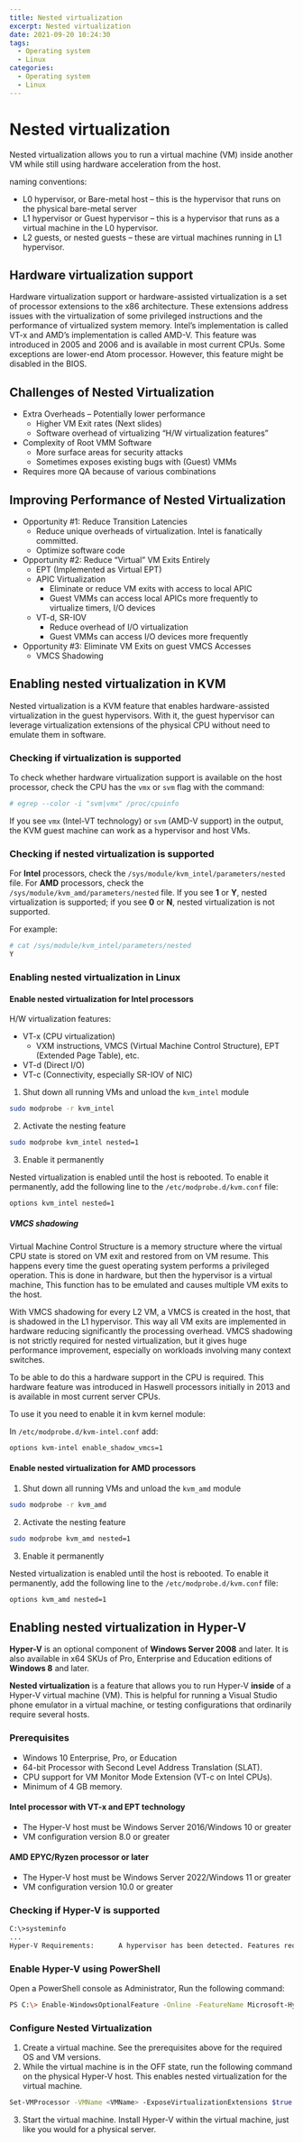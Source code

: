 ```yaml
---
title: Nested virtualization
excerpt: Nested virtualization
date: 2021-09-20 10:24:30
tags:
  - Operating system
  - Linux
categories:
  - Operating system
  - Linux
---
```


# Nested virtualization

Nested virtualization allows you to run a virtual machine (VM) inside another VM while still using hardware acceleration from the host.

naming conventions:

+ L0 hypervisor, or Bare-metal host – this is the hypervisor that runs on the physical bare-metal server
+ L1 hypervisor or Guest hypervisor – this is a hypervisor that runs as a virtual machine in the L0 hypervisor.
+ L2 guests, or nested guests – these are virtual machines running in L1 hypervisor.

## Hardware virtualization support

Hardware virtualization support or hardware-assisted virtualization is a set of processor extensions to the x86 architecture. These extensions address issues with the virtualization of some privileged instructions and the performance of virtualized system memory. Intel’s implementation is called VT-x and AMD’s implementation is called AMD-V. This feature was introduced in 2005 and 2006 and is available in most current CPUs. Some exceptions are lower-end Atom processor. However, this feature might be disabled in the BIOS.

## Challenges of Nested Virtualization

+ Extra Overheads – Potentially lower performance
  + Higher VM Exit rates (Next slides)
  + Software overhead of virtualizing “H/W virtualization features”
+ Complexity of Root VMM Software
  + More surface areas for security attacks
  + Sometimes exposes existing bugs with (Guest) VMMs
+ Requires more QA because of various combinations

## Improving Performance of Nested Virtualization

+ Opportunity #1: Reduce Transition Latencies
  + Reduce unique overheads of virtualization. Intel is fanatically committed.
  + Optimize software code
+ Opportunity #2: Reduce “Virtual” VM Exits Entirely
  + EPT (Implemented as Virtual EPT)
  + APIC Virtualization
    + Eliminate or reduce VM exits with access to local APIC
    + Guest VMMs can access local APICs more frequently to virtualize timers, I/O devices
  + VT-d, SR-IOV
    + Reduce overhead of I/O virtualization
    + Guest VMMs can access I/O devices more frequently
+ Opportunity #3: Eliminate VM Exits on guest VMCS Accesses
  + VMCS Shadowing

## Enabling nested virtualization in KVM

Nested virtualization is a KVM feature that enables hardware-assisted virtualization in the guest hypervisors. With it, the guest hypervisor can leverage virtualization extensions of the physical CPU without need to emulate them in software.

### Checking if virtualization is supported

To check whether hardware virtualization support is available on the host processor, check the CPU has the `vmx` or `svm` flag with the command:

```bash
# egrep --color -i "svm|vmx" /proc/cpuinfo
```

If you see `vmx` (Intel-VT technology) or `svm` (AMD-V support) in the output, the KVM guest machine can work as a hypervisor and host VMs.

### Checking if nested virtualization is supported

For **Intel** processors, check the `/sys/module/kvm_intel/parameters/nested` file. For **AMD** processors, check the `/sys/module/kvm_amd/parameters/nested` file. If you see **1** or **Y**, nested virtualization is supported; if you see **0** or **N**, nested virtualization is not supported.

For example:

```bash
# cat /sys/module/kvm_intel/parameters/nested
Y
```

### Enabling nested virtualization in Linux

#### Enable nested virtualization for Intel processors

H/W virtualization features:

+ VT-x (CPU virtualization)
  + VXM instructions, VMCS (Virtual Machine Control Structure), EPT (Extended Page Table), etc.
+ VT-d (Direct I/O)
+ VT-c (Connectivity, especially SR-IOV of NIC)

1. Shut down all running VMs and unload the `kvm_intel` module

```bash
sudo modprobe -r kvm_intel
```

2. Activate the nesting feature

```bash
sudo modprobe kvm_intel nested=1
```

3. Enable it permanently

Nested virtualization is enabled until the host is rebooted. To enable it permanently, add the following line to the `/etc/modprobe.d/kvm.conf` file:

```bash
options kvm_intel nested=1
```

##### VMCS shadowing

Virtual Machine Control Structure is a memory structure where the virtual CPU state is stored on VM exit and restored from on VM resume. This happens every time the guest operating system performs a privileged operation. This is done in hardware, but then the hypervisor is a virtual machine, This function has to be emulated and causes multiple VM exits to the host.

With VMCS shadowing for every L2 VM, a VMCS is created in the host, that is shadowed in the L1 hypervisor. This way all VM exits are implemented in hardware reducing significantly the processing overhead.  VMCS shadowing is not strictly required for nested virtualization, but it gives huge performance improvement, especially on workloads involving many context switches.

To be able to do this a hardware support in the CPU is required. This hardware feature was introduced in Haswell processors initially in 2013 and is available in most current server CPUs.

To use it you need to enable it in kvm kernel module:

In `/etc/modprobe.d/kvm-intel.conf` add:

```bash
options kvm-intel enable_shadow_vmcs=1
```

#### Enable nested virtualization for AMD processors

1. Shut down all running VMs and unload the `kvm_amd` module

```bash
sudo modprobe -r kvm_amd
```

2. Activate the nesting feature

```bash
sudo modprobe kvm_amd nested=1
```

3. Enable it permanently

Nested virtualization is enabled until the host is rebooted. To enable it permanently, add the following line to the `/etc/modprobe.d/kvm.conf` file:

```bash
options kvm_amd nested=1
```

## Enabling nested virtualization in Hyper-V

**Hyper-V** is an optional component of **Windows Server 2008** and later. It is also available in x64 SKUs of Pro, Enterprise and Education editions of **Windows 8** and later.

**Nested virtualization** is a feature that allows you to run Hyper-V **inside** of a Hyper-V virtual machine (VM). This is helpful for running a Visual Studio phone emulator in a virtual machine, or testing configurations that ordinarily require several hosts.

### Prerequisites

+ Windows 10 Enterprise, Pro, or Education
+ 64-bit Processor with Second Level Address Translation (SLAT).
+ CPU support for VM Monitor Mode Extension (VT-c on Intel CPUs).
+ Minimum of 4 GB memory.

#### Intel processor with VT-x and EPT technology

+ The Hyper-V host must be Windows Server 2016/Windows 10 or greater
+ VM configuration version 8.0 or greater

#### AMD EPYC/Ryzen processor or later

+ The Hyper-V host must be Windows Server 2022/Windows 11 or greater
+ VM configuration version 10.0 or greater

### Checking if Hyper-V is supported

```bash
C:\>systeminfo
...
Hyper-V Requirements:      A hypervisor has been detected. Features required for Hyper-V will not be displayed.
```

### Enable Hyper-V using PowerShell

Open a PowerShell console as Administrator, Run the following command:

```bash
PS C:\> Enable-WindowsOptionalFeature -Online -FeatureName Microsoft-Hyper-V -All
```

### Configure Nested Virtualization

1. Create a virtual machine. See the prerequisites above for the required OS and VM versions.
2. While the virtual machine is in the OFF state, run the following command on the physical Hyper-V host. This enables nested virtualization for the virtual machine.

```bash
Set-VMProcessor -VMName <VMName> -ExposeVirtualizationExtensions $true
```

3. Start the virtual machine. Install Hyper-V within the virtual machine, just like you would for a physical server.

